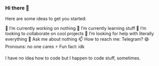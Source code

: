 ### Hi there 👋

Here are some ideas to get you started:

🔭 I’m currently working on nothing
🌱 I’m currently learning stuff
👯 I’m looking to collaborate on cool projects
🤔 I’m looking for help with literally everything
💬 Ask me about nothing
📫 How to reach me: Telegram?
😄 Pronouns: no one cares
⚡ Fun fact: idk

I have no idea how to code but I happen to code stuff, sometimes.
